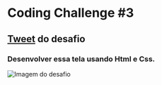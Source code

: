 # Coding Challenge #3

## [Tweet](https://twitter.com/florinpop1705/status/1599061607442571265) do desafio

### Desenvolver essa tela usando Html e Css.

![Imagem do desafio](https://pbs.twimg.com/media/FjEBcKQWAAwlSbW?format=jpg&name=large)